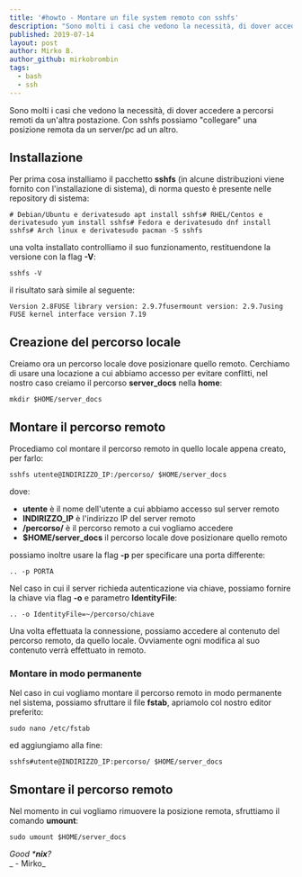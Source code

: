 ```yaml
---
title: '#howto - Montare un file system remoto con sshfs'
description: "Sono molti i casi che vedono la necessità, di dover accedere a percorsi remoti da un'altra postazione. Con sshfs possiamo 'collegare' una posizione remota da un server/pc ad un altro."
published: 2019-07-14
layout: post
author: Mirko B.
author_github: mirkobrombin
tags:
  - bash  
  - ssh
---
```

Sono molti i casi che vedono la necessità, di dover accedere a percorsi remoti da un'altra postazione. Con sshfs possiamo "collegare" una posizione remota da un server/pc ad un altro.

## Installazione

Per prima cosa installiamo il pacchetto **sshfs** (in alcune distribuzioni viene fornito con l'installazione di sistema), di norma questo è presente nelle repository di sistema:

    # Debian/Ubuntu e derivatesudo apt install sshfs# RHEL/Centos e derivatesudo yum install sshfs# Fedora e derivatesudo dnf install sshfs# Arch linux e derivatesudo pacman -S sshfs

una volta installato controlliamo il suo funzionamento, restituendone la versione con la flag **-V**:

    sshfs -V

il risultato sarà simile al seguente:

    Version 2.8FUSE library version: 2.9.7fusermount version: 2.9.7using FUSE kernel interface version 7.19

## Creazione del percorso locale

Creiamo ora un percorso locale dove posizionare quello remoto. Cerchiamo di usare una locazione a cui abbiamo accesso per evitare conflitti, nel nostro caso creiamo il percorso **server_docs** nella **home**:

    mkdir $HOME/server_docs

## Montare il percorso remoto

Procediamo col montare il percorso remoto in quello locale appena creato, per farlo:

    sshfs utente@INDIRIZZO_IP:/percorso/ $HOME/server_docs

dove:

*   **utente** è il nome dell'utente a cui abbiamo accesso sul server remoto
*   **INDIRIZZO_IP** è l'indirizzo IP del server remoto
*   **/percorso/** è il percorso remoto a cui vogliamo accedere
*   **$HOME/server_docs** il percorso locale dove posizionare quello remoto

possiamo inoltre usare la flag **-p** per specificare una porta differente:

    .. -p PORTA

Nel caso in cui il server richieda autenticazione via chiave, possiamo fornire la chiave via flag **-o** e parametro **IdentityFile**:

    .. -o IdentityFile=~/percorso/chiave

Una volta effettuata la connessione, possiamo accedere al contenuto del percorso remoto, da quello locale. Ovviamente ogni modifica al suo contenuto verrà effettuato in remoto.

### Montare in modo permanente

Nel caso in cui vogliamo montare il percorso remoto in modo permanente nel sistema, possiamo sfruttare il file **fstab**, apriamolo col nostro editor preferito:

    sudo nano /etc/fstab

ed aggiungiamo alla fine:

    sshfs#utente@INDIRIZZO_IP:percorso/ $HOME/server_docs

## Smontare il percorso remoto

Nel momento in cui vogliamo rimuovere la posizione remota, sfruttiamo il comando **umount**:

    sudo umount $HOME/server_docs

_Good ***nix**?_  
_ - Mirko_